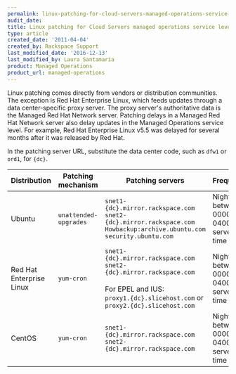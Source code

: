 ```yaml
---
permalink: linux-patching-for-cloud-servers-managed-operations-service-level/
audit_date:
title: Linux patching for Cloud Servers managed operations service level
type: article
created_date: '2011-04-04'
created_by: Rackspace Support
last_modified_date: '2016-12-13'
last_modified_by: Laura Santamaria
product: Managed Operations
product_url: managed-operations
---
```


Linux patching comes directly from vendors or distribution communities. The exception is Red Hat Enterprise Linux, which feeds updates through a data center-specific proxy server. The proxy server's authoritative data is the Managed Red Hat Network server. Patching delays in a Managed Red Hat Network server also delay updates in the Managed Operations service level. For example, Red Hat Enterprise Linux v5.5 was delayed for several months after it was released by Red Hat.

In the patching server URL, substitute the data center code, such as `dfw1` or `ord1`, for `{dc}`.

Distribution | Patching mechanism  | Patching servers | Frequency | Configuration
--- | --- | --- | --- | ---
Ubuntu | `unattended-upgrades` | `snet1-{dc}.mirror.rackspace.com`<br/>`snet2-{dc}.mirror.rackspace.com`<br/>`Howbackup:archive.ubuntu.com` <br/>`security.ubuntu.com` | Nightly between 0000 and 0400 server time | `/etc/apt/apt.conf.d/02periodic`<br/>`/etc/apt/apt.conf.d/50unattended-upgrades`
Red Hat Enterprise Linux | `yum-cron` | `snet1-{dc}.mirror.rackspace.com`<br/>`snet2-{dc}.mirror.rackspace.com`<br/><br/>For EPEL and IUS:<br/>`proxy1.{dc}.slicehost.com` or `proxy2.{dc}.slicehost.com` | Nightly between 0000 and 0400 server time | `/etc/yum-cron`<br/>`/etc/sysconfig/rhn/up2date`
CentOS | `yum-cron` | `snet1-{dc}.mirror.rackspace.com`<br/>`snet2-{dc}.mirror.rackspace.com` | Nightly between 0000 and 0400 server time | `/etc/yum-cron`
